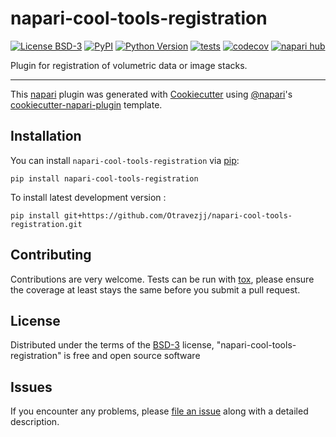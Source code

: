 # napari-cool-tools-registration

[![License BSD-3](https://img.shields.io/pypi/l/napari-cool-tools-registration.svg?color=green)](https://github.com/Otravezjj/napari-cool-tools-registration/raw/main/LICENSE)
[![PyPI](https://img.shields.io/pypi/v/napari-cool-tools-registration.svg?color=green)](https://pypi.org/project/napari-cool-tools-registration)
[![Python Version](https://img.shields.io/pypi/pyversions/napari-cool-tools-registration.svg?color=green)](https://python.org)
[![tests](https://github.com/Otravezjj/napari-cool-tools-registration/workflows/tests/badge.svg)](https://github.com/Otravezjj/napari-cool-tools-registration/actions)
[![codecov](https://codecov.io/gh/Otravezjj/napari-cool-tools-registration/branch/main/graph/badge.svg)](https://codecov.io/gh/Otravezjj/napari-cool-tools-registration)
[![napari hub](https://img.shields.io/endpoint?url=https://api.napari-hub.org/shields/napari-cool-tools-registration)](https://napari-hub.org/plugins/napari-cool-tools-registration)

Plugin for registration of volumetric data or image stacks.

----------------------------------

This [napari] plugin was generated with [Cookiecutter] using [@napari]'s [cookiecutter-napari-plugin] template.

<!--
Don't miss the full getting started guide to set up your new package:
https://github.com/napari/cookiecutter-napari-plugin#getting-started

and review the napari docs for plugin developers:
https://napari.org/stable/plugins/index.html
-->

## Installation

You can install `napari-cool-tools-registration` via [pip]:

    pip install napari-cool-tools-registration



To install latest development version :

    pip install git+https://github.com/Otravezjj/napari-cool-tools-registration.git


## Contributing

Contributions are very welcome. Tests can be run with [tox], please ensure
the coverage at least stays the same before you submit a pull request.

## License

Distributed under the terms of the [BSD-3] license,
"napari-cool-tools-registration" is free and open source software

## Issues

If you encounter any problems, please [file an issue] along with a detailed description.

[napari]: https://github.com/napari/napari
[Cookiecutter]: https://github.com/audreyr/cookiecutter
[@napari]: https://github.com/napari
[MIT]: http://opensource.org/licenses/MIT
[BSD-3]: http://opensource.org/licenses/BSD-3-Clause
[GNU GPL v3.0]: http://www.gnu.org/licenses/gpl-3.0.txt
[GNU LGPL v3.0]: http://www.gnu.org/licenses/lgpl-3.0.txt
[Apache Software License 2.0]: http://www.apache.org/licenses/LICENSE-2.0
[Mozilla Public License 2.0]: https://www.mozilla.org/media/MPL/2.0/index.txt
[cookiecutter-napari-plugin]: https://github.com/napari/cookiecutter-napari-plugin

[file an issue]: https://github.com/Otravezjj/napari-cool-tools-registration/issues

[napari]: https://github.com/napari/napari
[tox]: https://tox.readthedocs.io/en/latest/
[pip]: https://pypi.org/project/pip/
[PyPI]: https://pypi.org/
